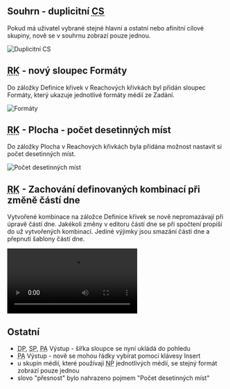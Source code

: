 ﻿---
categories: [fenix]
layout: fenix
---
## Souhrn - duplicitní <abbr title="Cílová skupina">CS</abbr>
Pokud má uživatel vybrané stejné hlavní a ostatní nebo afinitní cílové skupiny, nově se v souhrnu zobrazí pouze jednou.

![Duplicitní CS]({{site.url}}/data/duplicitni_CS.png "Duplicitní CS")

## <abbr title="Reachové křivky">RK</abbr> - nový sloupec Formáty
Do záložky Definice křivek v Reachových křivkách byl přidán sloupec Formáty, který ukazuje jednotlivé formáty médií ze Zadání.

![Formáty]({{site.url}}/data/definice_formaty.png "Formáty")

## <abbr title="Reachové křivky">RK</abbr> - Plocha - počet desetinných míst
Do záložky Plocha v Reachových křivkách byla přidána možnost nastavit si počet desetinných míst.

![Počet desetinných míst]({{site.url}}/data/plocha_presnost.png "Počet desetinných míst")

## <abbr title="Reachové křivky">RK</abbr> - Zachování definovaných kombinací při změně částí dne
Vytvořené kombinace na záložce Definice křivek se nově nepromazávají při úpravě částí dne. Jakékoli změny v editoru částí dne se při spočtení propíší do už vytvořených kombinací. Jediné výjimky jsou smazání části dne a přepnutí šablony částí dne.

<video src="{{site.url}}/data/perziestentdefinice.mp4" type="video/mp4" controls>Zachování kombinací</video>


## Ostatní
<ul>
<li><abbr title="Detailní plán">DP</abbr>, <abbr title="Strategický plán">SP</abbr>, <abbr title="Postanalýza">PA</abbr> Výstup - šířka sloupce se nyní ukládá do pohledu</li>
<li><abbr title="Postanalýza">PA</abbr> Výstup - nově se mohou řádky vybírat pomocí klávesy Insert</li>
<li>u skupin médií, které používají <abbr title="Nákupní podmínky">NP</abbr> jednotlivých médií, se stejný formát zobrazí pouze jednou</li>
<li>slovo "přesnost" bylo nahrazeno pojmem "Počet desetinných míst"</li>
</ul>
